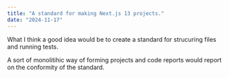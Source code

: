```yaml
---
title: "A standard for making Next.js 13 projects."
date: "2024-11-17"
---
```


What I think a good idea would be to create a standard for strucuring files and running tests.

A sort of monolitihic way of forming projects and code reports would report on the conformity of the standard.
